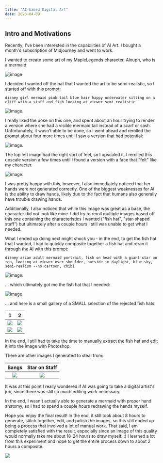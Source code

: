 ```yaml
---
title: "AI-based Digital Art"
date: 2023-04-09
---
```


## Intro and Motivations

Recently, I've been interested in the capabilities of AI Art. I bought a month's subscription of Midjourney and went to work.

I wanted to create some art of my MapleLegends character, Alouph, who is a mermaid:

![image](https://joy-celeste.github.io/blog/assets/images/alouph-avatar.png)

I decided I wanted off the bat that I wanted the art to be semi-realistic, so I started off with this prompt:

```
disney girl mermaid pink tail blue hair happy underwater sitting on a cliff with a staff and fish looking at viewer semi realistic
```

![image](https://joy-celeste.github.io/blog/assets/images/alouph-wip1.png).

I really liked the pose on this one, and spent about an hour trying to render a version where she had a visible mermaid tail instead of a scarf or sash. Unfortunately, it wasn't able to be done, so I went ahead and rerolled the prompt about four more times until I saw a version that had potential:

![image](https://joy-celeste.github.io/blog/assets/images/alouph-wip2.png).

The top left image had the right sort of feel, so I upscaled it. I rerolled this upscale version a few times until I found a version with a face that "felt" like my character.

![image](https://joy-celeste.github.io/blog/assets/images/alouph-wip3.png).

I was pretty happy with this, however, I also immediately noticed that her hands were not generated correctly. One of the biggest weaknesses for AI is the ability to draw hands, likely due to the fact that humans also generally have trouble drawing hands. 

Additionally, I also noticed that while this image was great as a base, the character did not look like mine. I did try to reroll multiple images based off this one containing the characteristics I wanted ("fish hat", "star-shaped staff") but ultimately after a couple hours I still was unable to get what I needed.

What I ended up doing next might shock you - in the end, to get the fish hat that I wanted, I had to quickly composite together a fish hat and reran it through the AI with this prompt: 

```
disney asian adult mermaid portrait, fish on head with a giant star on top, looking at viewer over shoulder, outside in daylight, blue sky, semi-realism --no cartoon, chibi
```

![image](https://joy-celeste.github.io/blog/assets/images/alouph-wip4.png).

... which ultimately got me the fish hat that I needed:

![image](https://joy-celeste.github.io/blog/assets/images/alouph-composite-2.png)

... and here is a small gallery of a SMALL selection of the rejected fish hats:

1|2
:----:|:---:
![](https://joy-celeste.github.io/blog/assets/images/alouph-fish-hat-fail1.png)|![](https://joy-celeste.github.io/blog/assets/images/alouph-fish-hat-fail2.png)
![](https://joy-celeste.github.io/blog/assets/images/alouph-fish-hat-fail3.png)|![](https://joy-celeste.github.io/blog/assets/images/alouph-fish-hat-fail4.png)

In the end, I still had to take the time to manually extract the fish hat and edit it into the image with Photoshop.

There are other images I generated to steal from:

Bangs|Star on Staff
:----:|:---:
![](https://joy-celeste.github.io/blog/assets/images/alouph-wip5.png)|![](https://joy-celeste.github.io/blog/assets/images/alouph-wip6.png)

It was at this point I really wondered if AI was going to take a digital artist's job, since there was still so much editing work necessary.

In the end, I wasn't actually able to generate a mermaid with proper hand anatomy, so I had to spend a couple hours redrawing the hands myself.

Hope you enjoy the final result! In the end, it still took about 8 hours to generate, stitch together, edit, and polish the images, so this still ended up being a process that involved a lot of manual work. That said, I am completely satisfied with the result, especially since an image of this quality would normally take me about 18-24 hours to draw myself. :) I learned a lot from this experiment and hope to get the entire process down to about 2 hours a composite.

![](https://joy-celeste.github.io/blog/assets/images/alouph-final.jpg)

